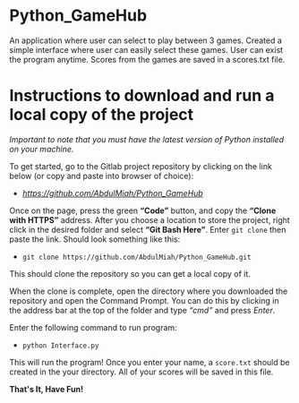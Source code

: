 # Python_GameHub
An application where user can select to play between 3 games. Created a simple interface where user can easily select these games. User can exist the program anytime. Scores from the games are saved in a scores.txt file.

# Instructions to download and run a local copy of the project

_Important to note that you must have the latest version of Python installed on your machine._

To get started, go to the Gitlab project repository by clicking on the link below (or copy and paste into browser of choice):
-	_https://github.com/AbdulMiah/Python_GameHub_

Once on the page, press the green **“Code”** button, and copy the **“Clone with HTTPS”** address. After you choose a location to store the project, right click in the desired folder and select **“Git Bash Here”**. Enter ```git clone``` then paste the link. Should look something like this:
-	```git clone https://github.com/AbdulMiah/Python_GameHub.git```

This should clone the repository so you can get a local copy of it. 

When the clone is complete, open the directory where you downloaded the repository and open the Command Prompt. You can do this by clicking in the address bar at the top of the folder and type _“cmd”_ and press _Enter_. 

Enter the following command to run program:
- ```python Interface.py```

This will run the program! Once you enter your name, a ```score.txt``` should be created in the your directory. All of your scores will be saved in this file.

**That's It, Have Fun!**
